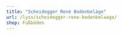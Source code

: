 ```yaml
---
title: "Scheidegger René Bodenbeläge"
url: /lyss/scheidegger-rene-bodenbelaege/
shop: Fußböden
---
```

